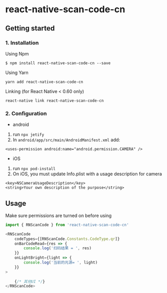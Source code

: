 # react-native-scan-code-cn

## Getting started
### 1. Installation
Using Npm

`$ npm install react-native-scan-code-cn --save`

Using Yarn

`yarn add react-native-scan-code-cn`

Linking (for React Native < 0.60 only)

`react-native link react-native-scan-code-cn`


### 2. Configuration
- android 
1. run `npx jetify`
2. In `android/app/src/main/AndroidManifest.xml` add:
```
<uses-permission android:name="android.permission.CAMERA" />
```

- iOS 
1. run `npx pod-install`
2. On iOS, you must update Info.plist with a usage description for camera
```
<key>NSCameraUsageDescription</key>
<string>Your own description of the purpose</string>
```

## Usage

Make sure permissions are turned on before using

```javaScript
import { RNScanCode } from 'react-native-scan-code-cn'

<RNScanCode
    codeTypes={[RNScanCode.Constants.CodeType.qr]}
    onBarCodeRead={res => {
        console.log('扫码结果 = ', res)
    }}
    onLightBright={light => {
        console.log('当前的光源= ', light)
    }}
>
    
    {/* 其他UI */}
</RNScanCode>
```
